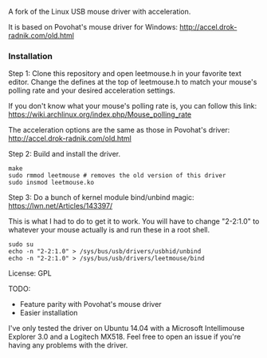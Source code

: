A fork of the Linux USB mouse driver with acceleration.

It is based on Povohat's mouse driver for Windows: http://accel.drok-radnik.com/old.html

### Installation

Step 1: Clone this repository and open leetmouse.h in your favorite text editor. Change the defines at the top of leetmouse.h to match your mouse's polling rate and your desired acceleration settings.

If you don't know what your mouse's polling rate is, you can follow this link:
https://wiki.archlinux.org/index.php/Mouse_polling_rate

The acceleration options are the same as those in Povohat's driver:
http://accel.drok-radnik.com/old.html

Step 2: Build and install the driver.
```
make
sudo rmmod leetmouse # removes the old version of this driver
sudo insmod leetmouse.ko
```

Step 3: Do a bunch of kernel module bind/unbind magic: https://lwn.net/Articles/143397/

This is what I had to do to get it to work. You will have to change "2-2:1.0" to whatever your mouse actually is and run these in a root shell.
```
sudo su
echo -n "2-2:1.0" > /sys/bus/usb/drivers/usbhid/unbind
echo -n "2-2:1.0" > /sys/bus/usb/drivers/leetmouse/bind
```

License: GPL

TODO:
* Feature parity with Povohat's mouse driver
* Easier installation

I've only tested the driver on Ubuntu 14.04 with a Microsoft Intellimouse Explorer 3.0 and a Logitech MX518. Feel free to open an issue if you're having any problems with the driver.
